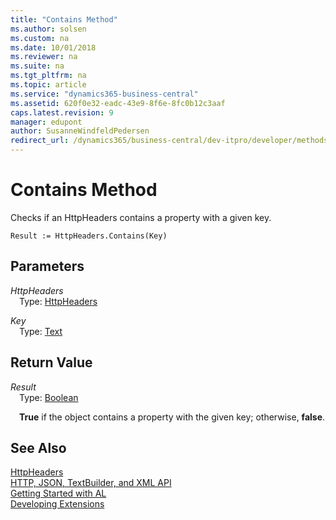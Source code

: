 ```yaml
---
title: "Contains Method"
ms.author: solsen
ms.custom: na
ms.date: 10/01/2018
ms.reviewer: na
ms.suite: na
ms.tgt_pltfrm: na
ms.topic: article
ms.service: "dynamics365-business-central"
ms.assetid: 620f0e32-eadc-43e9-8f6e-8fc0b12c3aaf
caps.latest.revision: 9
manager: edupont
author: SusanneWindfeldPedersen
redirect_url: /dynamics365/business-central/dev-itpro/developer/methods-auto/library
---
```

<!--This topic is deprected, see redirection URL-->

 

# Contains Method
Checks if an HttpHeaders contains a property with a given key.

```
Result := HttpHeaders.Contains(Key)
```

## Parameters
*HttpHeaders*  
&emsp;Type: [HttpHeaders](httpheaders-class.md)

*Key*  
&emsp;Type: [Text](../datatypes/devenv-text-data-type.md)

## Return Value
*Result*  
&emsp;Type: [Boolean](../datatypes/devenv-boolean-data-type.md)

&emsp;**True** if the object contains a property with the given key; otherwise, **false**.

## See Also
[HttpHeaders](httpheaders-class.md)  
[HTTP, JSON, TextBuilder, and XML API](../devenv-restapi-overview.md)  
[Getting Started with AL](../devenv-get-started.md)  
[Developing Extensions](../devenv-dev-overview.md)  